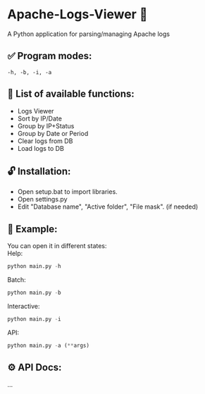 # Apache-Logs-Viewer 🔎
A Python application for parsing/managing Apache logs

## ✅ Program modes:
`-h, -b, -i, -a`

## 💬 List of available functions:
- Logs Viewer
- Sort by IP/Date
- Group by IP+Status
- Group by Date or Period
- Clear logs from DB
- Load logs to DB

## 🔓 Installation:
- Open setup.bat to import libraries.
- Open settings.py
- Edit "Database name", "Active folder", "File mask". (if needed)

## 📝 Example: 
You can open it in different states: 
</br>
Help: </br>
``` Python
python main.py -h
```
Batch: </br>
``` Python
python main.py -b
```
Interactive: </br>
``` Python
python main.py -i
```
API: </br>
``` Python
python main.py -a (**args)
```
## ⚙️ API Docs:
...
